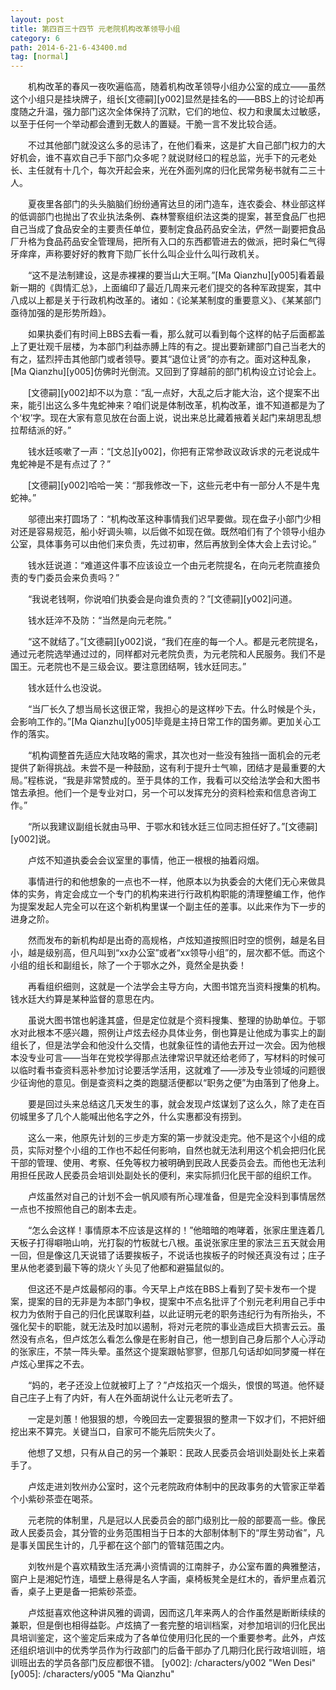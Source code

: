 ```yaml
---
layout: post
title: 第四百三十四节 元老院机构改革领导小组
category: 6
path: 2014-6-21-6-43400.md
tag: [normal]
---
```


　　机构改革的春风一夜吹遍临高，随着机构改革领导小组办公室的成立——虽然这个小组只是挂块牌子，组长[文德嗣][y002]显然是挂名的——BBS上的讨论却再度随之升温，强力部门这次全体保持了沉默，它们的地位、权力和隶属太过敏感，以至于任何一个举动都会遭到无数人的置疑。干脆一言不发比较合适。

　　不过其他部门就没这么多的忌讳了，在他们看来，这是扩大自己部门权力的大好机会，谁不喜欢自己手下部门众多呢？就说财经口的程总监，光手下的元老处长、主任就有十几个，每次开起会来，光在外面列席的归化民常务秘书就有二三十人。

　　夏夜里各部门的头头脑脑们纷纷通宵达旦的闭门造车，连农委会、林业部这样的低调部门也抛出了农业执法条例、森林警察组织法这类的提案，甚至食品厂也把自己当成了食品安全的主要责任单位，要制定食品药品安全法，俨然一副要把食品厂升格为食品药品安全管理局，把所有入口的东西都管进去的做派，把时枭仁气得牙痒痒，声称要好好的教育下勋厂长什么叫企业什么叫行政机关。

　　“这不是法制建设，这是赤裸裸的要当山大王啊。”[Ma Qianzhu][y005]看着最新一期的《舆情汇总》，上面编印了最近几周来元老们提交的各种军政提案，其中八成以上都是关于行政机构改革的。诸如：《论某某制度的重要意义》、《某某部门亟待加强的是形势所趋》。

　　如果执委们有时间上BBS去看一看，那么就可以看到每个这样的帖子后面都盖上了更壮观千层楼，为本部门利益赤膊上阵的有之。提出要新建部门自己当老大的有之，猛烈抨击其他部门或者领导。要其“退位让贤”的亦有之。面对这种乱象，[Ma Qianzhu][y005]仿佛时光倒流。又回到了穿越前的部门机构设立讨论会上。

　　[文德嗣][y002]却不以为意：“乱一点好，大乱之后才能大治，这个提案不出来，能引出这么多牛鬼蛇神来？咱们说是体制改革，机构改革，谁不知道都是为了个‘权’字。现在大家有意见放在台面上说，说出来总比藏着掖着关起门来胡思乱想拉帮结派的好。”

　　钱水廷咳嗽了一声：“[文总][y002]，你把有正常参政议政诉求的元老说成牛鬼蛇神是不是有点过了？”

　　[文德嗣][y002]哈哈一笑：“那我修改一下，这些元老中有一部分人不是牛鬼蛇神。”

　　邬德出来打圆场了：“机构改革这种事情我们迟早要做。现在盘子小部门少相对还是容易规范，船小好调头嘛，以后做不如现在做。既然咱们有了个领导小组办公室，具体事务可以由他们来负责，先过初审，然后再放到全体大会上去讨论。”

　　钱水廷说道：“难道这件事不应该设立一个由元老院提名，在向元老院直接负责的专门委员会来负责吗？”

　　“我说老钱啊，你说咱们执委会是向谁负责的？”[文德嗣][y002]问道。

　　钱水廷淬不及防：“当然是向元老院。”

　　“这不就结了。”[文德嗣][y002]说，“我们在座的每一个人。都是元老院提名，通过元老院选举通过过的，同样都对元老院负责，为元老院和人民服务。我们不是国王。元老院也不是三级会议。要注意团结啊，钱水廷同志。”

　　钱水廷什么也没说。

　　“当厂长久了想当局长这很正常，我担心的是这样吵下去。什么时候是个头，会影响工作的。”[Ma Qianzhu][y005]毕竟是主持日常工作的国务卿。更加关心工作的落实。

　　“机构调整首先适应大陆攻略的需求，其次也对一些没有独挡一面机会的元老提供了新得挑战。未尝不是一种鼓励，这有利于提升士气嘛，团结才是最重要的大局。”程栋说，“我是非常赞成的。至于具体的工作，我看可以交给法学会和大图书馆去承担。他们一个是专业对口，另一个可以发挥充分的资料检索和信息咨询工作。”

　　“所以我建议副组长就由马甲、于鄂水和钱水廷三位同志担任好了。”[文德嗣][y002]说。

　　卢炫不知道执委会会议室里的事情，他正一根根的抽着闷烟。

　　事情进行的和他想象的一点也不一样，他原本以为执委会的大佬们无心来做具体的实务，肯定会成立一个专门的机构来进行行政机构职能的清理整编工作，他作为提案发起人完全可以在这个新机构里谋一个副主任的差事。以此来作为下一步的进身之阶。

　　然而发布的新机构却是出奇的高规格，卢炫知道按照旧时空的惯例，越是名目小，越是级别高，但凡叫到“xx办公室”或者“xx领导小组”的，层次都不低。而这个小组的组长和副组长，除了一个于鄂水之外，竟然全是执委！

　　再看组织细则，这就是一个法学会主导方向，大图书馆充当资料搜集的机构。钱水廷大约算是某种监督的意思在内。

　　虽说大图书馆也躬逢其盛，但是定位就是个资料搜集、整理的协助单位。于鄂水对此根本不感兴趣，照例让卢炫去经办具体业务，倒也算是让他成为事实上的副组长了，但是法学会和他没什么交情，也就象征性的请他去开过一次会。因为他根本没专业可言——当年在党校学得那点法律常识早就还给老师了，写材料的时候可以临时看书查资料恶补参加讨论要活学活用，这就难了——涉及专业领域的问题很少征询他的意见。倒是查资料之类的跑腿活便都以“职务之便”为由落到了他身上。

　　要是回过头来总结这几天发生的事，就会发现卢炫谋划了这么久，除了走在百仞城里多了几个人能喊出他名字之外，什么实惠都没有捞到。

　　这么一来，他原先计划的三步走方案的第一步就没走完。他不是这个小组的成员，实际对整个小组的工作也不起任何影响，自然也就无法利用这个机会把归化民干部的管理、使用、考察、任免等权力被明确到民政人民委员会去。而他也无法利用担任民政人民委员会培训处副处长的便利，来实际抓归化民干部的组织工作。

　　卢炫虽然对自己的计划不会一帆风顺有所心理准备，但是完全没料到事情居然一点也不按照他自己的剧本去走。

　　“怎么会这样！事情原本不应该是这样的！”他暗暗的咆哮着，张家庄里连着几天板子打得噼啪山响，光打裂的竹板就七八根。虽说张家庄里的家法三五天就会用一回，但是像这几天说错了话要挨板子，不说话也挨板子的时候还真没有过；庄子里从他老婆到最下等的烧火丫头见了他都和避猫鼠似的。

　　但这还不是卢炫最郁闷的事。今天早上卢炫在BBS上看到了契卡发布一个提案，提案的目的无非是为本部门争权，提案中不点名批评了个别元老利用自己手中权力为依附于自己的归化民谋取利益，以此证明元老的职务违纪行为有所抬头，不强化契卡的职能，就无法及时加以遏制，将对元老院的事业造成巨大损害云云。虽然没有点名，但卢炫怎么看怎么像是在影射自己，他一想到自己身后那个人心浮动的张家庄，不禁一阵头晕。虽然这个提案跟帖寥寥，但那几句话却如同梦魇一样在卢炫心里挥之不去。

　　“妈的，老子还没上位就被盯上了？”卢炫掐灭一个烟头，恨恨的骂道。他怀疑自己庄子上有了内奸，有人在外面胡说什么让元老听去了。

　　一定是刘蕙！他狠狠的想，今晚回去一定要狠狠的整肃一下奴才们，不把奸细挖出来不算完。关键当口，自家可不能先后院失火了。

　　他想了又想，只有从自己的另一个兼职：民政人民委员会培训处副处长上来着手了。

　　卢炫走进刘牧州办公室时，这个元老院政府体制中的民政事务的大管家正举着个小紫砂茶壶在喝茶。

　　元老院的体制里，凡是冠以人民委员会的部门级别比一般的部要高一些。像民政人民委员会，其分管的业务范围相当于日本的大部制体制下的“厚生劳动省”，凡是事关国民生计的，几乎都在这个部门的管辖范围之内。

　　刘牧州是个喜欢精致生活充满小资情调的江南胖子，办公室布置的典雅整洁，窗户上是湘妃竹连，墙壁上悬得是名人字画，桌椅板凳全是红木的，香炉里点着沉香，桌子上更是备一把紫砂茶壶。

　　卢炫挺喜欢他这种讲风雅的调调，因而这几年来两人的合作虽然是断断续续的兼职，但是倒也相得益彰。卢炫搞了一套完整的培训档案，对参加培训的归化民出具培训鉴定，这个鉴定后来成为了各单位使用归化民的一个重要参考。此外，卢炫还组织培训中的优秀学员作为行政部门的后备干部办了几期归化民行政培训班，培训班出去的学员各部门反应都很不错。
[y002]: /characters/y002 "Wen Desi"
[y005]: /characters/y005 "Ma Qianzhu"
